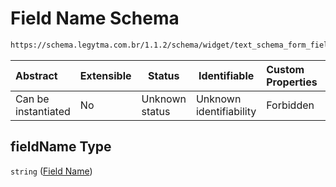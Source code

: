 # Field Name Schema

```txt
https://schema.legytma.com.br/1.1.2/schema/widget/text_schema_form_field_template.schema.json#/properties/fieldName
```




| Abstract            | Extensible | Status         | Identifiable            | Custom Properties | Additional Properties | Access Restrictions | Defined In                                                                                                                           |
| :------------------ | ---------- | -------------- | ----------------------- | :---------------- | --------------------- | ------------------- | ------------------------------------------------------------------------------------------------------------------------------------ |
| Can be instantiated | No         | Unknown status | Unknown identifiability | Forbidden         | Allowed               | none                | [text_schema_form_field_template.schema.json\*](../schema/widget/text_schema_form_field_template.schema.json) |

## fieldName Type

`string` ([Field Name](text_schema_form_field_template-properties-field-name.md))
